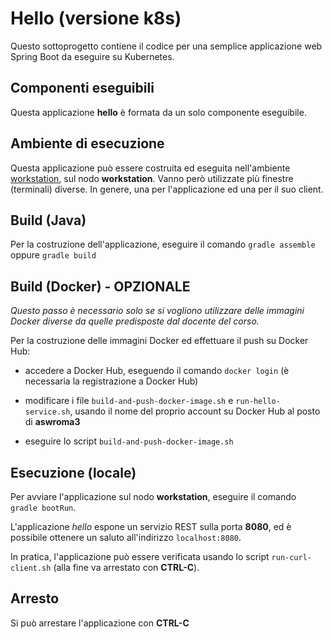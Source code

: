 # Hello (versione k8s)

Questo sottoprogetto contiene il codice per una semplice applicazione web Spring Boot 
da eseguire su Kubernetes. 

## Componenti eseguibili

Questa applicazione **hello** è formata da un solo componente eseguibile.

## Ambiente di esecuzione 

Questa applicazione può essere costruita ed eseguita nell'ambiente [workstation](../../environments/workstation/), sul nodo **workstation**. 
Vanno però utilizzate più finestre (terminali) diverse. In genere, una per l'applicazione ed una per il suo client.  

## Build (Java) 

Per la costruzione dell'applicazione, eseguire il comando `gradle assemble` oppure `gradle build`

## Build (Docker) - OPZIONALE 

*Questo passo è necessario solo se si vogliono utilizzare delle immagini Docker diverse da quelle predisposte dal docente del corso.*

Per la costruzione delle immagini Docker ed effettuare il push su Docker Hub: 

* accedere a Docker Hub, eseguendo il comando `docker login` (è necessaria la registrazione a Docker Hub)

* modificare i file `build-and-push-docker-image.sh` e `run-hello-service.sh`, usando il nome del proprio account su Docker Hub al posto di **aswroma3** 

* eseguire lo script `build-and-push-docker-image.sh` 

## Esecuzione (locale) 

Per avviare l'applicazione sul nodo **workstation**, eseguire il comando `gradle bootRun`. 

L'applicazione *hello* espone un servizio REST sulla porta **8080**, 
ed è possibile ottenere un saluto all'indirizzo `localhost:8080`.

In pratica, l'applicazione può essere verificata usando lo script `run-curl-client.sh` (alla fine va arrestato con **CTRL-C**). 

## Arresto 

Si può arrestare l'applicazione con **CTRL-C** 





